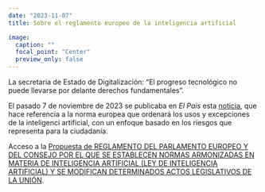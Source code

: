 ```yaml
---
date: "2023-11-07"
title: Sobre el reglamento europeo de la inteligencia artificial

image:
  caption: ""
  focal_point: "Center"
  preview_only: false
---
```




<!--more-->



La secretaria de Estado de Digitalización: “El progreso tecnológico no puede llevarse por delante derechos fundamentales”.

El pasado 7 de noviembre de 2023 se publicaba en *El País* esta <a href="https://elpais.com/tecnologia/2023-11-07/carme-artigas-el-progreso-tecnologico-no-puede-llevarse-por-delante-derechos-fundamentales.html/">noticia</a>, que hace referencia a la norma europea que ordenará los usos y excepciones de la inteligenci artificial, con un enfoque basado en los riesgos que representa para la ciudadanía. 

Acceso a la <a href="https://eur-lex.europa.eu/legal-content/ES/TXT/?uri=celex%3A52021PC0206/">Propuesta de REGLAMENTO DEL PARLAMENTO EUROPEO Y DEL CONSEJO POR EL QUE SE ESTABLECEN NORMAS ARMONIZADAS EN MATERIA DE INTELIGENCIA ARTIFICIAL (LEY DE INTELIGENCIA ARTIFICIAL) Y SE MODIFICAN DETERMINADOS ACTOS LEGISLATIVOS DE LA UNIÓN</a>.